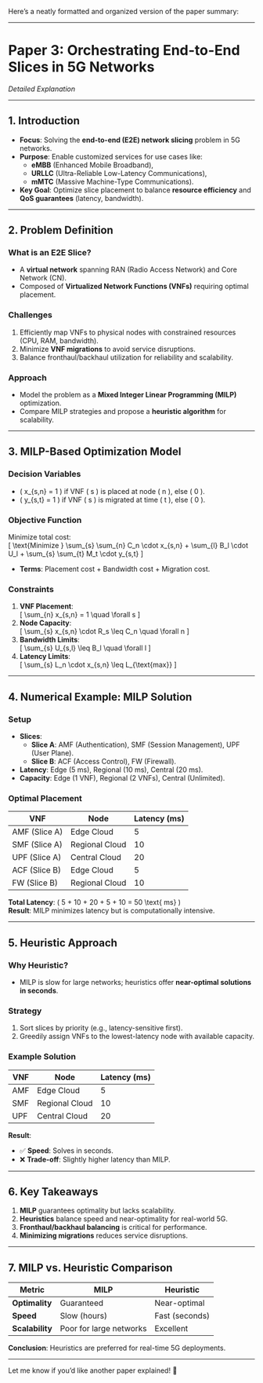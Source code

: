 Here’s a neatly formatted and organized version of the paper summary:

---

# **Paper 3: Orchestrating End-to-End Slices in 5G Networks**  
*Detailed Explanation*  

---

## **1. Introduction**  
- **Focus**: Solving the **end-to-end (E2E) network slicing** problem in 5G networks.  
- **Purpose**: Enable customized services for use cases like:  
  - **eMBB** (Enhanced Mobile Broadband),  
  - **URLLC** (Ultra-Reliable Low-Latency Communications),  
  - **mMTC** (Massive Machine-Type Communications).  
- **Key Goal**: Optimize slice placement to balance **resource efficiency** and **QoS guarantees** (latency, bandwidth).  

---

## **2. Problem Definition**  
### **What is an E2E Slice?**  
- A **virtual network** spanning RAN (Radio Access Network) and Core Network (CN).  
- Composed of **Virtualized Network Functions (VNFs)** requiring optimal placement.  

### **Challenges**  
1. Efficiently map VNFs to physical nodes with constrained resources (CPU, RAM, bandwidth).  
2. Minimize **VNF migrations** to avoid service disruptions.  
3. Balance fronthaul/backhaul utilization for reliability and scalability.  

### **Approach**  
- Model the problem as a **Mixed Integer Linear Programming (MILP)** optimization.  
- Compare MILP strategies and propose a **heuristic algorithm** for scalability.  

---

## **3. MILP-Based Optimization Model**  
### **Decision Variables**  
- \( x_{s,n} = 1 \) if VNF \( s \) is placed at node \( n \), else \( 0 \).  
- \( y_{s,t} = 1 \) if VNF \( s \) is migrated at time \( t \), else \( 0 \).  

### **Objective Function**  
Minimize total cost:  
\[
\text{Minimize } \sum_{s} \sum_{n} C_n \cdot x_{s,n} + \sum_{l} B_l \cdot U_l + \sum_{s} \sum_{t} M_t \cdot y_{s,t}
\]  
- **Terms**: Placement cost + Bandwidth cost + Migration cost.  

### **Constraints**  
1. **VNF Placement**:  
   \[
   \sum_{n} x_{s,n} = 1 \quad \forall s
   \]  
2. **Node Capacity**:  
   \[
   \sum_{s} x_{s,n} \cdot R_s \leq C_n \quad \forall n
   \]  
3. **Bandwidth Limits**:  
   \[
   \sum_{s} U_{s,l} \leq B_l \quad \forall l
   \]  
4. **Latency Limits**:  
   \[
   \sum_{s} L_n \cdot x_{s,n} \leq L_{\text{max}}
   \]  

---

## **4. Numerical Example: MILP Solution**  
### **Setup**  
- **Slices**:  
  - **Slice A**: AMF (Authentication), SMF (Session Management), UPF (User Plane).  
  - **Slice B**: ACF (Access Control), FW (Firewall).  
- **Latency**: Edge (5 ms), Regional (10 ms), Central (20 ms).  
- **Capacity**: Edge (1 VNF), Regional (2 VNFs), Central (Unlimited).  

### **Optimal Placement**  
| VNF         | Node          | Latency (ms) |  
|-------------|---------------|--------------|  
| AMF (Slice A)| Edge Cloud    | 5            |  
| SMF (Slice A)| Regional Cloud| 10           |  
| UPF (Slice A)| Central Cloud | 20           |  
| ACF (Slice B)| Edge Cloud    | 5            |  
| FW (Slice B) | Regional Cloud| 10           |  

**Total Latency**: \( 5 + 10 + 20 + 5 + 10 = 50 \text{ ms} \)  
**Result**: MILP minimizes latency but is computationally intensive.  

---

## **5. Heuristic Approach**  
### **Why Heuristic?**  
- MILP is slow for large networks; heuristics offer **near-optimal solutions in seconds**.  

### **Strategy**  
1. Sort slices by priority (e.g., latency-sensitive first).  
2. Greedily assign VNFs to the lowest-latency node with available capacity.  

### **Example Solution**  
| VNF         | Node          | Latency (ms) |  
|-------------|---------------|--------------|  
| AMF         | Edge Cloud    | 5            |  
| SMF         | Regional Cloud| 10           |  
| UPF         | Central Cloud | 20           |  

**Result**:  
- ✅ **Speed**: Solves in seconds.  
- ❌ **Trade-off**: Slightly higher latency than MILP.  

---

## **6. Key Takeaways**  
1. **MILP** guarantees optimality but lacks scalability.  
2. **Heuristics** balance speed and near-optimality for real-world 5G.  
3. **Fronthaul/backhaul balancing** is critical for performance.  
4. **Minimizing migrations** reduces service disruptions.  

---

## **7. MILP vs. Heuristic Comparison**  
| **Metric**       | **MILP**               | **Heuristic**          |  
|-------------------|------------------------|------------------------|  
| **Optimality**    | Guaranteed             | Near-optimal           |  
| **Speed**         | Slow (hours)           | Fast (seconds)         |  
| **Scalability**   | Poor for large networks| Excellent              |  

**Conclusion**: Heuristics are preferred for real-time 5G deployments.  

---

Let me know if you’d like another paper explained! 🌟
